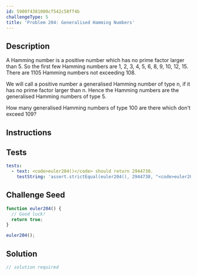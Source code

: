 ```yaml
---
id: 5900f4381000cf542c50ff4b
challengeType: 5
title: 'Problem 204: Generalised Hamming Numbers'
---
```


## Description
<section id='description'>
A Hamming number is a positive number which has no prime factor larger than 5.
So the first few Hamming numbers are 1, 2, 3, 4, 5, 6, 8, 9, 10, 12, 15.
There are 1105 Hamming numbers not exceeding 108.

We will call a positive number a generalised Hamming number of type n, if it has no prime factor larger than n.
Hence the Hamming numbers are the generalised Hamming numbers of type 5.

How many generalised Hamming numbers of type 100 are there which don't exceed 109?
</section>

## Instructions
<section id='instructions'>

</section>

## Tests
<section id='tests'>

```yml
tests:
  - text: <code>euler204()</code> should return 2944730.
    testString: 'assert.strictEqual(euler204(), 2944730, "<code>euler204()</code> should return 2944730.");'

```

</section>

## Challenge Seed
<section id='challengeSeed'>

<div id='js-seed'>

```js
function euler204() {
  // Good luck!
  return true;
}

euler204();
```

</div>



</section>

## Solution
<section id='solution'>

```js
// solution required
```
</section>

